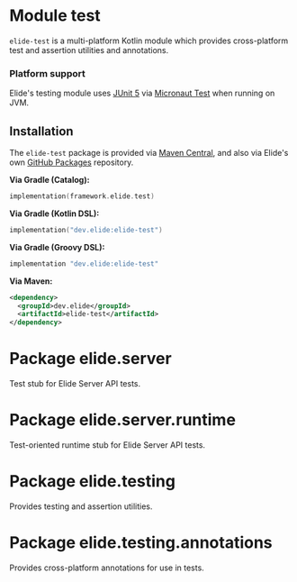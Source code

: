 # Module test

`elide-test` is a multi-platform Kotlin module which provides cross-platform test and assertion utilities and
annotations.

### Platform support

Elide's testing module uses [JUnit 5](https://junit.org/junit5/docs/current/user-guide/) via
[Micronaut Test](https://micronaut-projects.github.io/micronaut-test/latest/guide/index.html) when running on JVM.

## Installation

The `elide-test` package is provided via
[Maven Central](https://search.maven.org/search?q=g:dev.elide%20AND%20a:elide-test), and also via Elide's own
[GitHub Packages](https://github.com/orgs/elide-dev/packages?ecosystem=maven&q=core&tab=packages&ecosystem=maven&q=elide-test) repository.

**Via Gradle (Catalog):**

```kotlin
implementation(framework.elide.test)
```

**Via Gradle (Kotlin DSL):**

```kotlin
implementation("dev.elide:elide-test")
```

**Via Gradle (Groovy DSL):**

```kotlin
implementation "dev.elide:elide-test"
```

**Via Maven:**

```xml
<dependency>
  <groupId>dev.elide</groupId>
  <artifactId>elide-test</artifactId>
</dependency>
```

# Package elide.server

Test stub for Elide Server API tests.

# Package elide.server.runtime

Test-oriented runtime stub for Elide Server API tests.

# Package elide.testing

Provides testing and assertion utilities.

# Package elide.testing.annotations

Provides cross-platform annotations for use in tests.

